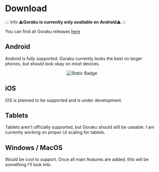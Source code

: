 <script setup>

import { data as release } from "../.vitepress/theme/data/release.data.mts"

</script>

# Download

::: info
⚠️**Goraku is currently only available on Android**⚠️
:::

You can find all Goraku releases [here](https://github.com/KuzuLabz/GorakuSite/releases)

## Android

Android is fully supported. Goraku currently looks the best on larger phones, but should look okay on most devices.

<div align="center" style="flex-direction:row;">

<a :href="release.main.assets[0].browser_download_url">

![Static Badge](https://img.shields.io/badge/Download-%23FFF?style=for-the-badge&color=green)

</a>

</div>

## iOS

iOS is planned to be supported and is under development.

## Tablets

Tablets aren't officially supported, but Goraku should still be useable. I am currently working on proper UI scaling for tablets.

## Windows / MacOS

Would be cool to support. Once all main features are added, this will be something I'll look into.